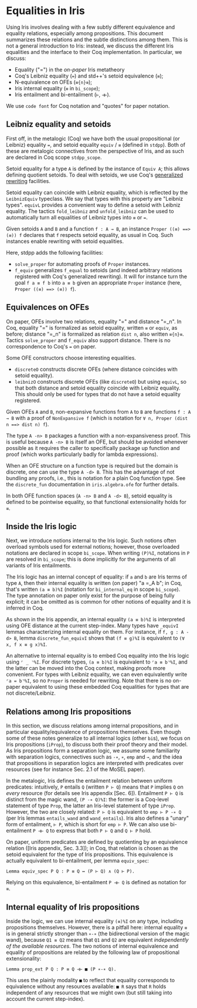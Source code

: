 # Equalities in Iris

Using Iris involves dealing with a few subtly different equivalence and equality
relations, especially among propositions.
This document summarizes these relations and the subtle distinctions among them.
This is not a general introduction to Iris: instead, we discuss the different
Iris equalities and the interface to their Coq implementation. In particular, we
discuss:
- Equality ("=") in the *on-paper* Iris metatheory
- Coq's Leibniz equality (`=`) and std++'s setoid equivalence (`≡`);
- N-equivalence on OFEs (`≡{n}≡`);
- Iris internal equality (`≡` in `bi_scope`);
- Iris entailment and bi-entailment (`⊢`, `⊣⊢`).

We use `code font` for Coq notation and "quotes" for paper notation.

## Leibniz equality and setoids

First off, in the metalogic (Coq) we have both the usual propositional (or
Leibniz) equality `=`, and setoid equality `equiv` / `≡` (defined in `stdpp`).
Both of these are metalogic connectives from the perspective of Iris, and as
such are declared in Coq scope `stdpp_scope`.

Setoid equality for a type `A` is defined by the instance of `Equiv A`; this
allows defining quotient setoids. To deal with setoids, we use Coq's
[generalized
rewriting](https://coq.inria.fr/refman/addendum/generalized-rewriting.html)
facilities.

Setoid equality can coincide with Leibniz equality, which is reflected by the
`LeibnizEquiv` typeclass. We say that types with this property are "Leibniz
types". `equivL` provides a convenient way to define a setoid with Leibniz
equality. The tactics `fold_leibniz` and `unfold_leibniz` can be used to
automatically turn all equalities of Leibniz types into `≡` or `=`.

Given setoids `A` and `B` and a function `f : A → B`, an instance `Proper ((≡)
==> (≡)) f` declares that `f` respects setoid equality, as usual in Coq. Such
instances enable rewriting with setoid equalities.

Here, stdpp adds the following facilities:
- `solve_proper` for automating proofs of `Proper` instances.
- `f_equiv` generalizes `f_equal` to setoids (and indeed arbitrary relations
  registered with Coq's generalized rewriting). It will for instance turn the
  goal `f a ≡ f b` into `a ≡ b` given an appropriate `Proper` instance (here,
  `Proper ((≡) ==> (≡)) f`).

## Equivalences on OFEs

On paper, OFEs involve two relations, equality "=" and distance "=_n". In Coq,
equality "=" is formalized as setoid equality, written `≡` or `equiv`, as before;
distance "=_n" is formalized as relation `dist n`, also written `≡{n}≡`.
Tactics `solve_proper` and `f_equiv` also support distance. There is no
correspondence to Coq's `=` on paper.

Some OFE constructors choose interesting equalities.
- `discreteO` constructs discrete OFEs (where distance coincides with setoid equality).
- `leibnizO` constructs discrete OFEs (like `discreteO`) but using `equivL`, so
  that both distance and setoid equality coincide with Leibniz equality. This
  should only be used for types that do not have a setoid equality registered.

Given OFEs `A` and `B`, non-expansive functions from `A` to `B` are functions
`f : A → B` with a proof of `NonExpansive f` (which is notation for `∀ n, Proper
(dist n ==> dist n) f`).

The type `A -n> B` packages a function with a non-expansiveness proof. This is
useful because `A -n> B` is itself an OFE, but should be avoided whenever
possible as it requires the caller to specifically package up function and proof
(which works particularly badly for lambda expressions).

When an OFE structure on a function type is required but the domain is discrete,
one can use the type `A -d> B`.  This has the advantage of not bundling any
proofs, i.e., this is notation for a plain Coq function type. See the
`discrete_fun` documentation in `iris.algebra.ofe` for further details.

In both OFE function spaces (`A -n> B` and `A -d> B`), setoid equality is
defined to be pointwise equality, so that functional extensionality holds for `≡`.

## Inside the Iris logic

Next, we introduce notions internal to the Iris logic. Such notions often
overload symbols used for external notions; however, those overloaded notations
are declared in scope `bi_scope`. When writing `(P)%I`, notations in `P` are
resolved in `bi_scope`; this is done implicitly for the arguments of all
variants of Iris entailments.

The Iris logic has an internal concept of equality: if `a` and `b` are Iris
terms of type `A`, then their internal equality is written (on paper) "a =_A b";
in Coq, that's written `(a ≡ b)%I` (notation for `bi_internal_eq` in scope
`bi_scope`). The type annotation on paper only exist for the purpose of being
fully explicit; it can be omitted as is common for other notions of equality and
it is inferred in Coq.

As shown in the Iris appendix, an internal equality `(a ≡ b)%I` is interpreted using
OFE distance at the current step-index. Many types have `_equivI` lemmas
characterizing internal equality on them. For instance, if `f, g : A -d> B`,
lemma `discrete_fun_equivI` shows that `(f ≡ g)%I` is equivalent to
`(∀ x, f x ≡ g x)%I`.

An alternative to internal equality is to embed Coq equality into the Iris logic
using `⌜ _ ⌝%I`.  For discrete types, `(a ≡ b)%I` is equivalent to `⌜a ≡ b⌝%I`,
and the latter can be moved into the Coq context, making proofs more convenient.
For types with Leibniz equality, we can even equivalently write `⌜a = b⌝%I`, so
no `Proper` is needed for rewriting.  Note that there is no on-paper equivalent
to using these embedded Coq equalities for types that are not discrete/Leibniz.

## Relations among Iris propositions

In this section, we discuss relations among internal propositions, and in particular equality/equivalence of propositions themselves.
Even though some of these notes generalize to all internal logics (other
`bi`s), we focus on Iris propositions (`iProp`), to discuss both their proof
theory and their model.
As Iris propositions form a separation logic, we assume some familiarity with
separation logics, connectives such as `-∗`, `∗`, `emp` and `→`, and the idea
that propositions in separation logics are interpreted with predicates over
resources (see for instance Sec. 2.1 of the MoSEL paper).

In the metalogic, Iris defines the entailment relation between uniform
predicates: intuitively, `P` entails `Q` (written `P ⊢ Q`) means that `P`
implies `Q` on _every_ resource (for details see Iris appendix [Sec. 6]).
Entailment `P ⊢ Q` is distinct from the magic wand, `(P -∗ Q)%I`: the former is
a Coq-level statement of type `Prop`, the latter an Iris-level statement of type
`iProp`.  However, the two are closely related: `P ⊢ Q` is equivalent to `emp ⊢
P -∗ Q` (per Iris lemmas `entails_wand` and `wand_entails`).  Iris also defines
a "unary" form of entailment, `⊢ P`, which is short for `emp ⊢ P`.
We can also use bi-entailment `P ⊣⊢ Q` to express that both `P ⊢ Q` and `Q ⊢ P` hold.

On paper, uniform predicates are defined by quotienting by an equivalence
relation ([Iris appendix, Sec. 3.3]); in Coq, that relation is chosen as the
setoid equivalent for the type of Iris propositions.
This equivalence is actually equivalent to bi-entailment, per lemma `equiv_spec`:
```coq
Lemma equiv_spec P Q : P ≡ Q ↔ (P ⊢ Q) ∧ (Q ⊢ P).
```
Relying on this equivalence, bi-entailment `P ⊣⊢ Q` is defined as notation for `≡`.

## Internal equality of Iris propositions

Inside the logic, we can use internal equality `(≡)%I` on any type, including
propositions themselves.  However, there is a pitfall here: internal equality
`≡` is in general strictly stronger than `∗-∗` (the bidirectional version of the
magic wand), because `Q1 ≡ Q2` means that `Q1` and `Q2` are equivalent
_independently of the available resources_.  The two notions of internal
equivalence and equality of propositions are related by the following law of
propositional extensionality:
```coq
Lemma prop_ext P Q : P ≡ Q ⊣⊢ ■ (P ∗-∗ Q).
```
This uses the plainly modality `■` to reflect that equality corresponds to
equivalence without any resources available: `■ R` says that `R` holds
independent of any resources that we might own (but still taking into account
the current step-index).
